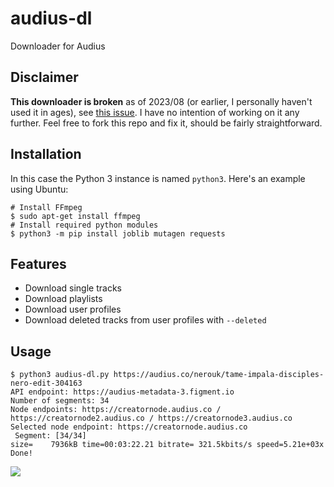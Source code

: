 # audius-dl
Downloader for Audius

## Disclaimer
**This downloader is broken** as of 2023/08 (or earlier, I personally haven't used it in ages), see [this issue](https://github.com/mrwnwttk/audius-dl/issues/7#issuecomment-1666820738). I have no intention of working on it any further. Feel free to fork this repo and fix it, should be fairly straightforward.

## Installation
In this case the Python 3 instance is named `python3`. Here's an example using Ubuntu:
```
# Install FFmpeg
$ sudo apt-get install ffmpeg
# Install required python modules
$ python3 -m pip install joblib mutagen requests
```

## Features
- Download single tracks
- Download playlists
- Download user profiles
- Download deleted tracks from user profiles with `--deleted`

## Usage
```
$ python3 audius-dl.py https://audius.co/nerouk/tame-impala-disciples-nero-edit-304163
API endpoint: https://audius-metadata-3.figment.io
Number of segments: 34
Node endpoints: https://creatornode.audius.co / https://creatornode2.audius.co / https://creatornode3.audius.co
Selected node endpoint: https://creatornode.audius.co
 Segment: [34/34] 
size=    7936kB time=00:03:22.21 bitrate= 321.5kbits/s speed=5.21e+03x
Done!
```

![](https://i.imgur.com/Y968LF3.png)
